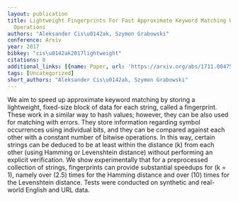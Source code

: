 ```yaml
---
layout: publication
title: Lightweight Fingerprints For Fast Approximate Keyword Matching Using Bitwise
  Operations
authors: "Aleksander Cis\u0142ak, Szymon Grabowski"
conference: Arxiv
year: 2017
bibkey: "cis\u0142ak2017lightweight"
citations: 0
additional_links: [{name: Paper, url: 'https://arxiv.org/abs/1711.08475'}]
tags: [Uncategorized]
short_authors: "Aleksander Cis\u0142ak, Szymon Grabowski"
---
```

We aim to speed up approximate keyword matching by storing a lightweight,
fixed-size block of data for each string, called a fingerprint. These work in a
similar way to hash values; however, they can be also used for matching with
errors. They store information regarding symbol occurrences using individual
bits, and they can be compared against each other with a constant number of
bitwise operations. In this way, certain strings can be deduced to be at least
within the distance \(k\) from each other (using Hamming or Levenshtein distance)
without performing an explicit verification. We show experimentally that for a
preprocessed collection of strings, fingerprints can provide substantial
speedups for \(k = 1\), namely over \(2.5\) times for the Hamming distance and over
\(10\) times for the Levenshtein distance. Tests were conducted on synthetic and
real-world English and URL data.